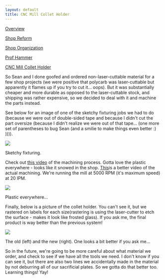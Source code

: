 ```yaml
---
layout: default
title: CNC Mill Collet Holder
---
```


[Overview](/projects/hmcmachineshop)

[Shop Reform](/projects/hmcmachineshop/shopreform)

[Shop Organization](https://sites.google.com/site/raintomudd/projects/machineshoporganization)

[Prof Hammer](/projects/hmcmachineshop/profhammer)

[CNC Mill Collet Holder](/projects/hmcmachineshop/cncmillcolletholder)

So Sean and I done goofed and ordered non-laser-cuttable material for a few shop projects (we were positive that polycarb was laser-cuttable but apparently it flames up if you try to cut it... oops). But it was substantially cheaper and more durable as opposed to the laser-cuttable stock, and shipping was rather expensive, so we decided to deal with it and machine the parts instead. 

See below for an image of one of the sketchy fixturing jobs we had to do (because we were out of double-sided tape and because I didn't cut the part oversize (because I didn't realize we were out of that tape... (one more set of parentheses to bug Sean (and a smilie to make things even better :) )))). 

[![](https://docs.google.com/uc?id=0B0Jfms0twG8EanVqZkNZZGZGUlk&export=download)](https://docs.google.com/file/d/0B0Jfms0twG8EanVqZkNZZGZGUlk/edit?usp=drive_web)

Sketchy fixturing. 

Check out [this video](https://drive.google.com/file/d/0B0Jfms0twG8ENHVfRnJuUlVON00/view?usp=sharing) of the machining process. Gotta love the plastic everywhere - looks like it snowed in the shop. [This](https://drive.google.com/file/d/0B6O1HmBYn-U8bWhIMlVGRzJ1NVk/edit?usp=sharing)is a better video of the actual machining. We're running the mill at 5000 RPM (it's maximum speed) at 20 IPM. 

[![](https://docs.google.com/uc?id=0B0Jfms0twG8EZGdncWVHZlZNTU0&export=download)](https://docs.google.com/file/d/0B0Jfms0twG8EZGdncWVHZlZNTU0/edit?usp=drive_web)

Plastic everywhere... 

Finally, below is a picture of the collet holder. You can't see it, but we rastered on labels for each size(rastering is using the laser-cutter to etch the surface - makes it look like frosted glass). If you ask me, the final product is way better than the previous system!

[![](https://docs.google.com/uc?id=0B0Jfms0twG8EOXJMWFBOUTA4Qkk&export=download)](https://docs.google.com/file/d/0B0Jfms0twG8EOXJMWFBOUTA4Qkk/edit?usp=drive_web)

The old (left) and the new (right). One looks a bit better if you ask me... 

So in the future, we're going to be more careful about what material we order, and check to see if we have all the tools we need. I don't know if you can see it, but there are also two lines we accidentally made in the material by not deburring all of our sacrificial plates. So we gotta do that better too. Learning things! Yay! 

